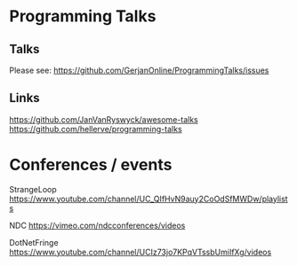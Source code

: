 # Programming Talks

## Talks
Please see: https://github.com/GerjanOnline/ProgrammingTalks/issues

## Links
https://github.com/JanVanRyswyck/awesome-talks  
https://github.com/hellerve/programming-talks

# Conferences / events

StrangeLoop  
https://www.youtube.com/channel/UC_QIfHvN9auy2CoOdSfMWDw/playlists

NDC
https://vimeo.com/ndcconferences/videos

DotNetFringe
https://www.youtube.com/channel/UCIz73jo7KPqVTssbUmiIfXg/videos
